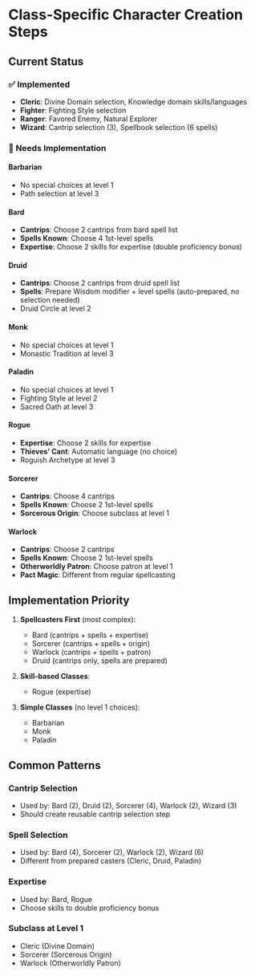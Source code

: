 # Class-Specific Character Creation Steps

## Current Status

### ✅ Implemented
- **Cleric**: Divine Domain selection, Knowledge domain skills/languages
- **Fighter**: Fighting Style selection
- **Ranger**: Favored Enemy, Natural Explorer
- **Wizard**: Cantrip selection (3), Spellbook selection (6 spells)

### 🔧 Needs Implementation

#### Barbarian
- No special choices at level 1
- Path selection at level 3

#### Bard
- **Cantrips**: Choose 2 cantrips from bard spell list
- **Spells Known**: Choose 4 1st-level spells
- **Expertise**: Choose 2 skills for expertise (double proficiency bonus)

#### Druid
- **Cantrips**: Choose 2 cantrips from druid spell list
- **Spells**: Prepare Wisdom modifier + level spells (auto-prepared, no selection needed)
- Druid Circle at level 2

#### Monk
- No special choices at level 1
- Monastic Tradition at level 3

#### Paladin
- No special choices at level 1
- Fighting Style at level 2
- Sacred Oath at level 3

#### Rogue
- **Expertise**: Choose 2 skills for expertise
- **Thieves' Cant**: Automatic language (no choice)
- Roguish Archetype at level 3

#### Sorcerer
- **Cantrips**: Choose 4 cantrips
- **Spells Known**: Choose 2 1st-level spells
- **Sorcerous Origin**: Choose subclass at level 1

#### Warlock
- **Cantrips**: Choose 2 cantrips
- **Spells Known**: Choose 2 1st-level spells
- **Otherworldly Patron**: Choose patron at level 1
- **Pact Magic**: Different from regular spellcasting

## Implementation Priority

1. **Spellcasters First** (most complex):
   - Bard (cantrips + spells + expertise)
   - Sorcerer (cantrips + spells + origin)
   - Warlock (cantrips + spells + patron)
   - Druid (cantrips only, spells are prepared)

2. **Skill-based Classes**:
   - Rogue (expertise)

3. **Simple Classes** (no level 1 choices):
   - Barbarian
   - Monk
   - Paladin

## Common Patterns

### Cantrip Selection
- Used by: Bard (2), Druid (2), Sorcerer (4), Warlock (2), Wizard (3)
- Should create reusable cantrip selection step

### Spell Selection
- Used by: Bard (4), Sorcerer (2), Warlock (2), Wizard (6)
- Different from prepared casters (Cleric, Druid, Paladin)

### Expertise
- Used by: Bard, Rogue
- Choose skills to double proficiency bonus

### Subclass at Level 1
- Cleric (Divine Domain)
- Sorcerer (Sorcerous Origin)  
- Warlock (Otherworldly Patron)